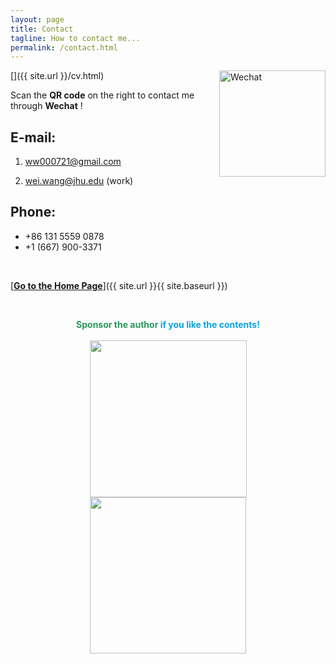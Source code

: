 ```yaml
---
layout: page
title: Contact
tagline: How to contact me...
permalink: /contact.html
---
```

[<img src='https://nono721-1300921342.cos.ap-shanghai.myqcloud.com/WechatMe.png' alt="Wechat" title="Wei Wang" width="170" style='float:right;'/>]({{ site.url }}/cv.html)

Scan the **QR code** on the right to contact me through **Wechat** ! 


## **E-mail:** 

1. <a href="mailto:ww000721@gmail.com">ww000721@gmail.com</A>

2. <a href="mailto:wei.wang@jhu.edu">wei.wang@jhu.edu</A> (work)


## **Phone:**

* +86 131 5559 0878
* +1 (667) 900-3371

&ensp;

[<b><u>Go to the Home Page</u></b>]({{ site.url }}{{ site.baseurl }})

&ensp;

<center class="half">
<font color="#26975b"><b>Sponsor the author </b></font><font color="#08a2e4"><b>if you like the contents!</b></font><br/><br/>
</center>

<center class="half">
    <img src="https://nono721-1300921342.cos.ap-shanghai.myqcloud.com/WechatPay.png" width="251" style="margin-right:10px;margin-left:10px"/><img src="https://nono721-1300921342.cos.ap-shanghai.myqcloud.com/AliPay.png" width="250" style="margin-right:10px;margin-left:10px"/>
</center>

&ensp;
